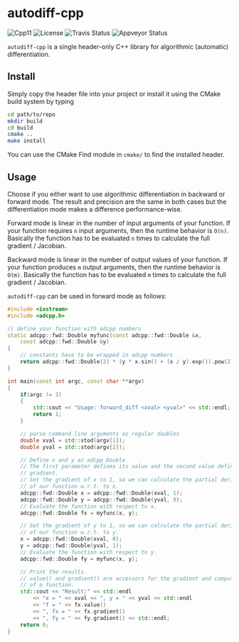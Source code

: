 # autodiff-cpp

![Cpp11](https://img.shields.io/badge/C%2B%2B-11-blue.svg)
![License](https://img.shields.io/packagist/l/doctrine/orm.svg)
![Travis Status](https://travis-ci.org/Rookfighter/autodiff-cpp.svg?branch=master)
![Appveyor Status](https://ci.appveyor.com/api/projects/status/uq730jam6he2o775?svg=true)

```autodiff-cpp``` is a single header-only C++ library for algorithmic (automatic)
differentiation.

## Install

Simply copy the header file into your project or install it using
the CMake build system by typing

```bash
cd path/to/repo
mkdir build
cd build
cmake ..
make install
```

You can use the CMake Find module in ```cmake/``` to find the installed header.

## Usage

Choose if you either want to use algorithmic differentiation in backward
or forward mode. The result and precision are the same in both cases but
the differentiation mode makes a difference performance-wise.

Forward mode is linear in the number of input arguments of your function.
If your function requires ```n``` input arguments, then the runtime behavior
is ```O(n)```. Basically the function has to be evaluated ```n``` times to
calculate the full gradient / Jacobian.

Backward mode is linear in the number of output values of your function.
If your function produces ```m``` output arguments, then the runtime behavior
is ```O(m)```. Basically the function has to be evaluated ```m``` times to
calculate the full gradient / Jacobian.

```autodiff-cpp``` can be used in forward mode as follows:

```cpp
#include <iostream>
#include <adcpp.h>

// define your function with adcpp numbers
static adcpp::fwd::Double myfunc(const adcpp::fwd::Double &x,
    const adcpp::fwd::Double &y)
{
    // constants have to be wrapped in adcpp numbers
    return adcpp::fwd::Double(2) * (y * x.sin() + (x / y).exp()).pow(2);
}

int main(const int argc, const char **argv)
{
    if(argc != 3)
    {
        std::cout << "Usage: forward_diff <xval> <yval>" << std::endl;
        return 1;
    }

    // parse command line arguments as regular doubles
    double xval = std::stod(argv[1]);
    double yval = std::stod(argv[2]);

    // Define x and y as adcpp Double
    // The first parameter defines its value and the second value defines its
    // gradient.
    // Set the gradient of x to 1, so we can calculate the partial derivative
    // of our function w.r.t. to x.
    adcpp::fwd::Double x = adcpp::fwd::Double(xval, 1);
    adcpp::fwd::Double y = adcpp::fwd::Double(yval, 0);
    // Evaluate the function with respect to x.
    adcpp::fwd::Double fx = myfunc(x, y);

    // Set the gradient of y to 1, so we can calculate the partial derivative
    // of our function w.r.t. to y.
    x = adcpp::fwd::Double(xval, 0);
    y = adcpp::fwd::Double(yval, 1);
    // Evaluate the function with respect to y.
    adcpp::fwd::Double fy = myfunc(x, y);

    // Print the results.
    // value() and gradient() are accessors for the gradient and computed value
    // of a function.
    std::cout << "Result:" << std::endl
        << "x = " << xval << ", y = " << yval << std::endl
        << "f = " << fx.value()
        << ", fx = " << fx.gradient()
        << ", fy = " << fy.gradient() << std::endl;
    return 0;
}
```
